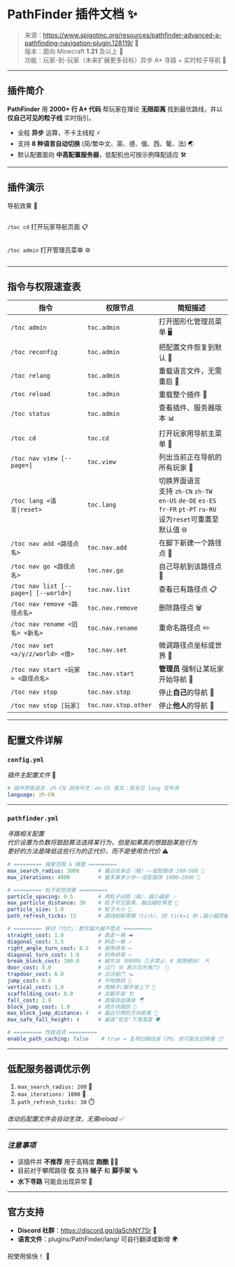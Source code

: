 # PathFinder 插件文档 ✨  

> 来源：https://www.spigotmc.org/resources/pathfinder-advanced-a-pathfinding-navigation-plugin.128119/ 📌  
> 版本：面向 Minecraft **1.21** 及以上 🚀  
> 功能：玩家-到-玩家（未来扩展更多目标）异步 A* 寻路 + 实时粒子导航 🧭  

---

## **插件简介**  
**PathFinder** 用 **2000+ 行 A\* 代码** 帮玩家在理论 **无限距离** 找到最优路线，并以 **仅自己可见的粒子线** 实时指引。  
- 全程 **异步** 运算，不卡主线程 ⚡  
- 支持 **8 种语言自动切换** (简/繁中文、英、德、俄、西、葡、法) 🌏  
- 默认配置面向 **中高配置服务器**，低配机也可按示例降配适应 🛠️  

---

## **插件演示** 
导航效果 🎥

![]()

`/toc cd` 打开玩家导航页面 📋

![]()

`/toc admin` 打开管理员菜单 ⚙️

![]()


---

## **指令与权限速查表**  

| 指令 | 权限节点 | 简短描述 |
|---|---|---|
| `/toc admin` | `toc.admin` | 打开图形化管理员菜单 🖥️ |
| `/toc reconfig` | `toc.admin` | 把配置文件恢复到默认 🔧 |
| `/toc relang` | `toc.admin` | 重载语言文件，无需重启 🔄 |
| `/toc reload` | `toc.admin` | 重载整个插件 🔄 |
| `/toc status` | `toc.admin` | 查看插件、服务器版本 📊 |
| `/toc cd` | `toc.cd` | 打开玩家用导航主菜单 🧭 |
| `/toc nav view [--page=]` | `toc.view` | 列出当前正在导航的所有玩家 👥 |
| `/toc lang <语言\|reset>` | `toc.lang` | 切换界面语言<br>支持 `zh-CN` `zh-TW` `en-US` `de-DE` `es-ES` `fr-FR` `pt-PT` `ru-RU`<br>设为`reset`可重置至默认值 🌐 |
| `/toc nav add <路径点名>` | `toc.nav.add` | 在脚下新建一个路径点 📍 |
| `/toc nav go <路径点名>` | `toc.nav.go` | 自己导航到该路径点 🚶 |
| `/toc nav list [--page=] [--world=]` | `toc.nav.list` | 查看已有路径点 📋 |
| `/toc nav remove <路径点名>` | `toc.nav.remove` | 删除路径点 🗑️ |
| `/toc nav rename <旧名> <新名>` | `toc.nav.rename` | 重命名路径点 ✏️ |
| `/toc nav set <x/y/z/world> <值>` | `toc.nav.set` | 微调路径点坐标或世界 🎯 |
| `/toc nav start <玩家> <路径点名>` | `toc.nav.start` | **管理员** 强制让某玩家开始导航 👮 |
| `/toc nav stop` | `toc.nav.stop` | 停止**自己**的导航 🛑 |
| `/toc nav stop [玩家]` | `toc.nav.stop.other` | 停止**他人**的导航 🛑 |

---

## **配置文件详解**

###  `config.yml`
*插件主配置文件* 📝
```yaml
# 插件界面语言，zh-CN 简体中文；en-US 英文；其余见 lang 文件夹
language: zh-CN
```

---

###  `pathfinder.yml`
*寻路相关配置<br>代价设置为负数将鼓励算法选择某行为，但是如果真的想鼓励某些行为<br>更好的方法是降低这些行为的正代价，而不是使用负代价* ⚠️
```yaml
# ========= 搜索范围 & 精度 =========
max_search_radius: 3000      # 最远找多远（格）——低配服改 100~500 📏
max_iterations: 4000         # 最多算多少步——低配服改 1000~2000 🔄

# ========= 粒子视觉效果 =========
particle_spacing: 0.5        # 两粒子间距（格），越小越密 ✨
max_particle_distance: 30    # 粒子可见距离，越远越吃带宽 👀
particle_size: 1.0           # 粒子大小 🔮
path_refresh_ticks: 15       # 路线刷新周期（tick），20 tick=1 秒；越小越灵敏但 CPU 越高 ⏱️

# ========= 移动「代价」：数字越大越不愿走 =========
straight_cost: 1.0           # 直走一格 ➡️
diagonal_cost: 1.5           # 斜走一格 ↗️
right_angle_turn_cost: 0.5   # 直角转弯 ↪️
diagonal_turn_cost: 1.0      # 斜角转弯 ↩️
break_block_cost: 100.0      # 破方块（99999 几乎禁止，0 就随便拆） ⛏️
door_cost: 0.0               # 过门（0 表示优先推门） 🚪
trapdoor_cost: 6.0           # 过活板门 🪤
jump_cost: 0.0               # 平地跳跃 🤸
vertical_cost: 1.0           # 爬梯子/脚手架上下 🧗
scaffolding_cost: 0.0        # 走脚手架 🏗️
fall_cost: 2.0               # 直接自由落体 🪂
block_jump_cost: 1.0         # 跨方块跳跃 🦘
max_block_jump_distance: 4   # 最远可跨的方块距离 📐
max_safe_fall_height: 4      # 最高"安全"下落高度 🛡️

# ========= 性能选项 =========
enable_path_caching: false    # true = 复用旧路线省 CPU，但可能反应稍慢 📦
```

---

## **低配服务器调优示例**

1. `max_search_radius: 200` 📏  
2. `max_iterations: 1000` 🔄  
3. `path_refresh_ticks: 30` ⏱️  

*改动后配置文件会自动生效，无需reload* ✅

---

### *注意事项*
- 该插件并 **不推荐** 用于高精度 **跑酷** 🏃‍♂️  
- 目前对于攀爬路径 **仅** 支持 **梯子** 和 **脚手架** 🪜
- **水下寻路** 可能会出现异常 🌊

---

## **官方支持**

- **Discord 社群**：https://discord.gg/daSchNY7Sr 💬  
- **语言文件**：plugins/PathFinder/lang/ 可自行翻译或新增 🌍  

祝使用愉快！ 🎉

